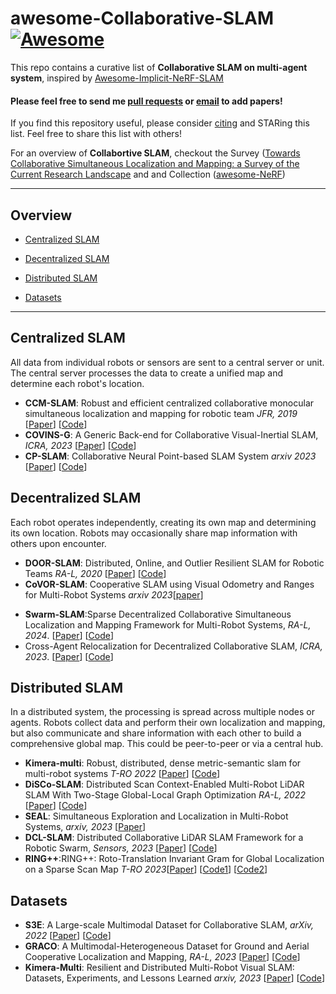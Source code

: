 # awesome-Collaborative-SLAM [![Awesome](https://cdn.rawgit.com/sindresorhus/awesome/d7305f38d29fed78fa85652e3a63e154dd8e8829/media/badge.svg)](https://github.com/sindresorhus/awesome)

This repo contains a curative list of **Collaborative SLAM on multi-agent system**, inspired by [Awesome-Implicit-NeRF-SLAM](https://github.com/DoongLi/awesome-Implicit-NeRF-SLAM) <br>

#### Please feel free to send me [pull requests](https://github.com/DoongLi/awesome-Implicit-NeRF-SLAM/blob/main/how-to-PR.md) or [email](mailto:epsilon8854@unist.ac.kr) to add papers! <br>

If you find this repository useful, please consider [citing](#citation) and STARing this list. Feel free to share this list with others!

For an overview of **Collabortive SLAM**, checkout the Survey ([Towards Collaborative Simultaneous Localization and Mapping: a Survey of the Current Research Landscape](https://arxiv.org/abs/2108.08325) and  and Collection ([awesome-NeRF](https://github.com/yenchenlin/awesome-NeRF))

---

## Overview

  - [Centralized SLAM](#centralized-slam)

  - [Decentralized SLAM](#decentralized-slam)

  - [Distributed SLAM](#distributed-slam)
  <!-- - [Platform](#platform) -->
  <!-- <!-- - [Environments](#environments) -->
  - [Datasets](#datasets)


---

## Centralized SLAM
All data from individual robots or sensors are sent to a central server or unit. The central server processes the data to create a unified map and determine each robot's location. 
  <!-- ### Visual -->
  * **CCM-SLAM**: Robust and efficient centralized collaborative monocular simultaneous localization and mapping for robotic team *JFR, 2019* [[Paper](https://www.research-collection.ethz.ch/handle/20.500.11850/313259)] [[Code](https://github.com/VIS4ROB-lab/ccm_slam?tab=readme-ov-file)]
  * **COVINS-G**: A Generic Back-end for Collaborative Visual-Inertial SLAM, *ICRA, 2023* [[Paper](https://ieeexplore.ieee.org/stamp/stamp.jsp?arnumber=9585827)] [[Code](https://github.com/VIS4ROB-lab/covins)]
  * **CP-SLAM**: Collaborative Neural Point-based SLAM System *arxiv 2023* [[Paper](https://arxiv.org/abs/2311.08013)] [[Code](https://github.com/VIS4ROB-lab/covins)]
  <!-- ### Lidar -->

  <!-- ### Multimodal -->


## Decentralized SLAM
Each robot operates independently, creating its own map and determining its own location. Robots may occasionally share map information with others upon encounter.
   <!-- ### Visual -->
  * **DOOR-SLAM**: Distributed, Online, and Outlier Resilient SLAM for Robotic Teams *RA-L, 2020* [[Paper](https://arxiv.org/abs/1909.12198)] [[Code](https://github.com/MISTLab/DOOR-SLAM)]
  * **CoVOR-SLAM**: Cooperative SLAM using Visual Odometry and Ranges for Multi-Robot Systems *arxiv 2023*[[paper](https://arxiv.org/abs/2311.12580)]

  <!-- ### Lidar -->
  <!-- ### Multimodal -->
  
  * **Swarm-SLAM**:Sparse Decentralized Collaborative Simultaneous Localization and Mapping Framework for Multi-Robot Systems, *RA-L, 2024*. [[Paper](https://arxiv.org/abs/2301.06230)] [[Code](https://github.com/MISTLab/Swarm-SLAM)]
  * Cross-Agent Relocalization for Decentralized Collaborative SLAM, *ICRA, 2023*. [[Paper](https://ieeexplore.ieee.org/abstract/document/10160941)] [[Code](https://github.com/VIS4ROB-lab/decoSLAM)]

## Distributed SLAM
In a distributed system, the processing is spread across multiple nodes or agents. Robots collect data and perform their own localization and mapping, but also communicate and share information with each other to build a comprehensive global map. This could be peer-to-peer or via a central hub.
  <!-- ### Visual -->
  <!-- ### Lidar -->
  * **Kimera-multi**: Robust, distributed, dense metric-semantic slam for multi-robot systems *T-RO 2022* [[Paper](http://ieeexplore.ieee.org/abstract/document/9686955)] [[Code](https://github.com/MIT-SPARK/Kimera-Multi)]
  * **DiSCo-SLAM**: Distributed Scan Context-Enabled Multi-Robot LiDAR SLAM With Two-Stage Global-Local Graph Optimization *RA-L, 2022* [[Paper](https://ieeexplore.ieee.org/stamp/stamp.jsp?tp=&arnumber=9662965)] [[Code](https://github.com/RobustFieldAutonomyLab/DiSCo-SLAM)]
  * **SEAL**: Simultaneous Exploration and Localization in Multi-Robot Systems, *arxiv, 2023* [[Paper](https://arxiv.org/pdf/2306.12623.pdf)] 
  * **DCL-SLAM**: Distributed Collaborative LiDAR SLAM Framework for a Robotic Swarm, *Sensors, 2023* [[Paper](https://ieeexplore.ieee.org/stamp/stamp.jsp?tp=&arnumber=10375928)] [[Code](https://github.com/PengYu-Team/DCL-SLAM)]
  * **RING++**:RING++: Roto-Translation Invariant Gram for Global Localization on a Sparse Scan Map *T-RO 2023*[[Paper](https://ieeexplore.ieee.org/document/10224330)] [[Code1](https://github.com/lus6-Jenny/RING)] [[Code2](https://github.com/MaverickPeter/MR_SLAM)] 
  <!-- ### Multimodal -->

<!-- ## Platform

## Environments -->

## Datasets
  * **S3E**: A Large-scale Multimodal Dataset for Collaborative SLAM, *arXiv, 2022* [[Paper](https://arxiv.org/abs/2210.13723)] [[Code](https://github.com/PengYu-Team/S3E)]
  * **GRACO**: A Multimodal-Heterogeneous Dataset for Ground and Aerial Cooperative Localization and Mapping, *RA-L, 2023* [[Paper](https://ieeexplore.ieee.org/stamp/stamp.jsp?tp=&arnumber=10008011)] [[Code](https://github.com/SYSU-RoboticsLab/GrAco?tab=readme-ov-file#a-multimodal-heterogeneous-dataset-for-ground-and-aerial-cooperative-localization-and-mapping)]
  * **Kimera-Multi**: Resilient and Distributed Multi-Robot Visual SLAM: Datasets, Experiments, and Lessons Learned  *arxiv, 2023* [[Paper](https://arxiv.org/abs/2304.04362)] [[Code](https://github.com/MIT-SPARK/Kimera-Multi-Data)]
